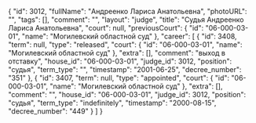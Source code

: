 {
    "id": 3012,
    "fullName": "Андреенко Лариса Анатольевна",
    "photoURL": "",
    "tags": [],
    "comment": "",
    "layout": "judge",
    "title": "Судья Андреенко Лариса Анатольевна",
    "court": null,
    "previousCourt": {
        "id": "06-000-03-01",
        "name": "Могилевский областной суд"
    },
    "career": [
        {
            "id": 3408,
            "term": null,
            "type": "released",
            "court": {
                "id": "06-000-03-01",
                "name": "Могилевский областной суд"
            },
            "extra": [],
            "comment": "выход в отставку",
            "house_id": "06-000-03-01",
            "judge_id": 3012,
            "position": "судья",
            "term_type": "",
            "timestamp": "2001-06-25",
            "decree_number": "351"
        },
        {
            "id": 3407,
            "term": null,
            "type": "appointed",
            "court": {
                "id": "06-000-03-01",
                "name": "Могилевский областной суд"
            },
            "extra": [],
            "comment": "",
            "house_id": "06-000-03-01",
            "judge_id": 3012,
            "position": "судья",
            "term_type": "indefinitely",
            "timestamp": "2000-08-15",
            "decree_number": "449"
        }
    ]
}